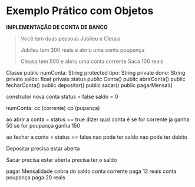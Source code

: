 # Exemplo Prático com Objetos

**IMPLEMENTAÇÃO DE CONTA DE BANCO**
>Você tem duas pessoas Jubileu e Cleusa
>
> Jubileu tem 300 reais e abriu uma conta poupança
>
>
>
> Cleusa tem 500 e abriu uma conta corrente
>   Saca 100 reais 
>

Classe
    public numConta: String
    protected tipo: String
    private dono: String
    private saldo: float
    private status 
    public Conta()
    public abrirConta()
    public fecharConta()
    public depositar()
    public sacar()
    public pagarMensal()

construtor
    nova conta status = false
    saldo = 0

 numConta: cc (corrente) cp (pupança)
 
 ao abrir a conta = status == true
    dizer qual conta é
    se for corrente ja ganha 50
    se for poupança ganha  150

 ao fechar a conta = status == false
    nao pode ter saldo
    nao pode ter debito

Depositar
    precisa estar aberta

Sacar
    precisa estar aberta
    precisa ter o saldo

pagar Mensalidade
    cobra do saldo
    conta corrente paga 12 reais
    conta poupança paga 20 reais
